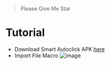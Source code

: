 > Please Give Me Star


# Tutorial

- Download Smart Autoclick APK [here](https://github.com/Nain57/Smart-AutoClicker/releases/download/2.2.0/smartautoclicker-fDroid-release.apk)
- Import File Macro
![image](https://github.com/SerenityEirlys/Rise-of-KingDooms-Auto-Marco-Bot/assets/100836558/d1fcde71-0aea-4876-b118-9b142a7ce810)
